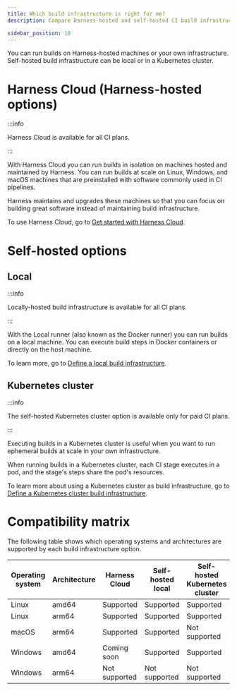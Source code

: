 ```yaml
---
title: Which build infrastructure is right for me?
description: Compare Harness-hosted and self-hosted CI build infrastructure options.

sidebar_position: 10
---
```


You can run builds on Harness-hosted machines or your own infrastructure. Self-hosted build infrastructure can be local or in a Kubernetes cluster.

# Harness Cloud (Harness-hosted options)

:::info

Harness Cloud is available for all CI plans.

:::

With Harness Cloud you can run builds in isolation on machines hosted and maintained by Harness. You can run builds at scale on Linux, Windows, and macOS machines that are preinstalled with software commonly used in CI pipelines.

Harness maintains and upgrades these machines so that you can focus on building great software instead of maintaining build infrastructure.

To use Harness Cloud, go to [Get started with Harness Cloud](https://developer.harness.io/docs/continuous-integration/ci-quickstarts/hosted-builds-on-virtual-machines-quickstart/).

# Self-hosted options

## Local

:::info

Locally-hosted build infrastructure is available for all CI plans.

:::

With the Local runner (also known as the Docker runner) you can run builds on a local machine. You can execute build steps in Docker containers or directly on the host machine.

To learn more, go to [Define a local build infrastructure](https://developer.harness.io/docs/continuous-integration/use-ci/set-up-build-infrastructure/define-a-docker-build-infrastructure).

## Kubernetes cluster

:::info

The self-hosted Kubernetes cluster option is available only for paid CI plans.

:::

Executing builds in a Kubernetes cluster is useful when you want to run ephemeral builds at scale in your own infrastructure.

When running builds in a Kubernetes cluster, each CI stage executes in a pod, and the stage's steps share the pod's resources.

To learn more about using a Kubernetes cluster as build infrastructure, go to [Define a Kubernetes cluster build infrastructure](https://developer.harness.io/docs/continuous-integration/use-ci/set-up-build-infrastructure/set-up-a-kubernetes-cluster-build-infrastructure).

# Compatibility matrix

The following table shows which operating systems and architectures are supported by each build infrastructure option.

| Operating system | Architecture | Harness Cloud | Self-hosted local | Self-hosted Kubernetes cluster |
| -  | - | - | - | - |
| Linux | amd64 | Supported | Supported | Supported |
| Linux | arm64 | Supported | Supported | Supported |
| macOS | arm64 | Supported | Supported | Not supported |
| Windows | amd64 | Coming soon | Supported | Supported |
| Windows | arm64 | Not supported | Not supported | Not supported |